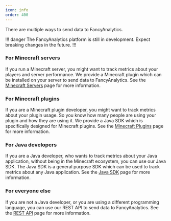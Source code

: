 ```yaml
---
icon: info
order: 400
---
```


There are multiple ways to send data to FancyAnalytics.

!!! danger
The FancyAnalytics platform is still in development. Expect breaking changes in the future.
!!!

### For Minecraft servers

If you run a Minecraft server, you might want to track metrics about your players and server performance. 
We provide a Minecraft plugin which can be installed on your server to send data to FancyAnalytics.
See the [Minecraft Servers](minecraft-servers.md) page for more information.

### For Minecraft plugins

If you are a Minecraft plugin developer, you might want to track metrics about your plugin usage.
So you know how many people are using your plugin and how they are using it.
We provide a Java SDK which is specifically designed for Minecraft plugins.
See the [Minecraft Plugins](minecraft-plugins.md) page for more information.

### For Java developers

If you are a Java developer, who wants to track metrics about your Java application, without being in the Minecraft ecosystem, you can use our Java SDK.
The Java SDK is a general purpose SDK which can be used to track metrics about any Java application.
See the [Java SDK](java-sdk.md) page for more information.

### For everyone else

If you are not a Java developer, or you are using a different programming language, you can use our REST API to send data to FancyAnalytics.
See the [REST API](rest-api.md) page for more information.